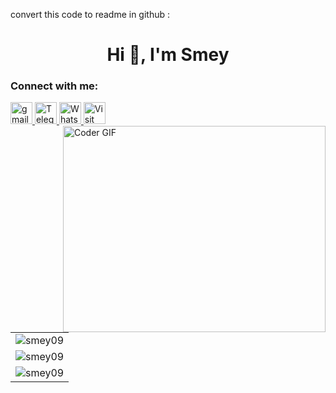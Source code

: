convert this code to readme in github : <h1 align="center">Hi 👋, I'm Smey</h1>
<h3 align="left">Connect with me:</h3>
<div align="left">
<a href="mailto:roemreaksmey7@gmail.com" target="_blank">
  <img src="https://img.shields.io/static/v1?message=Gmail&logo=gmail&label=&color=D14836&logoColor=white&labelColor=&style=for-the-badge" height="35" alt="gmail logo" />
</a>
<a href="https://t.me/smey_addvance" target="_blank">
  <img src="https://img.shields.io/static/v1?message=Telegram&logo=telegram&label=&color=2CA5E0&logoColor=white&labelColor=&style=for-the-badge" height="35" alt="Telegram logo" />
</a>
<a href="https://wa.me/+85599608096" target="_blank">
  <img src="https://img.shields.io/static/v1?message=Whatsapp&logo=whatsapp&label=&color=25D366&logoColor=white&labelColor=&style=for-the-badge" height="35" alt="WhatsApp logo" />
<a href="https://smey09.github.io/roemreaksmey.github.io/?fbclid=IwAR0QN--YdGpFwFAJlGLzFakta0yJpNKvjfcUXNPdLTvpzgYr2meBe6F0zuY" target="_blank">
  <img src="https://img.shields.io/static/v1?message=Visit%20Site&logo=github&label=&color=blue&logoColor=white&labelColor=&style=for-the-badge" height="35" alt="Visit Site" />
</a>
</div>
<img align="right" src="https://github.com/rajaprerak/rajaprerak/blob/master/developer.gif" alt="Coder GIF" width="420" height="330">
</div>
<div>
  <table>
  <tr>
    <td><img src="https://github-readme-stats.vercel.app/api/top-langs?username=smey09&show_icons=true&locale=en&layout=compact" alt="smey09" /></td>
  </tr>
  <tr>
    <td><img src="https://github-readme-stats.vercel.app/api?username=smey09&show_icons=true&locale=en" alt="smey09" /></td>
  </tr>
  <tr>
    <td><img src="https://github-readme-streak-stats.herokuapp.com/?user=smey09&" alt="smey09" /></td>
  </tr>
</table>
</div>


